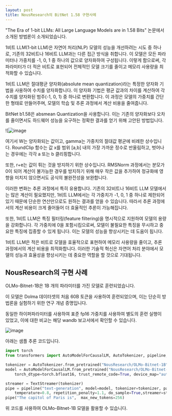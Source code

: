 ```yaml
---
layout: post
title: NousResearch의 BitNet 1.58 구현사례
---
```

"The Era of 1-bit LLMs: All Large Language Models are in 1.58 Bits" 논문에서 소개된 방법론이 소개되었습니다. 

1비트 LLM(1-bit LLM)은 자연어 처리(NLP) 모델의 성능을 개선하려는 시도 중 하나로, 기존의 32비트나 16비트 LLM과는 다른 접근 방식을 취합니다. 이 모델은 모든 파라미터나 가중치를 -1, 0, 1 중 하나의 값으로 양자화하여 구성됩니다. 이렇게 함으로써, 각 파라미터가 더 적은 비트로 표현되어 전체적인 모델 크기를 줄이고 메모리 사용량을 최적화할 수 있습니다.



1비트 LLM은 절대평균 양자화(absolute mean quantization)라는 특정한 양자화 기법을 사용하여 수치를 양자화합니다. 이 양자화 기법은 평균 값과의 차이를 계산하여 각 수치를 양자화된 범주(-1, 0, 1) 중 하나로 변환합니다. 이 과정은 모델의 가중치를 간단한 형태로 만들어주며, 모델의 학습 및 추론 과정에서 계산 비용을 줄여줍니다.

BitNet b1.58은 absmean Quantization을 사용합니다. 이는 기존의 양자화보다 오차를 줄이면서도 하드웨어 성능을 요구하는 정확한 결과를 얻기 위해 고안된 방법입니다.

![![image](https://github.com/hypro2/hypro2.github.io/assets/84513149/f67d7f13-6761-4cab-a150-b5a36a05cc8c)


여기서 W는 양자화되는 값이고, gamma는 가중치의 절대값 평균에 비례한 상수입니다. RoundClip 함수는 값 x를 범위 [a,b] 내의 가장 가까운 정수로 반올림하고, 벗어나는 경우에는 각각 a 또는 b 클리핑합니다.

또한, r+e는 값이 튀는 것을 방지하기 위한 상수입니다. RMSNorm 과정에서는 분모가 0이 되어 계산이 불가능한 경우를 방지하기 위해 매우 작은 값을 추가하여 정규화에 영향을 미치지 않으면서도 공식의 불완전성을 보완합니다.

이러한 변화는 추론 과정에서 특히 유용합니다. 기존의 32비트나 16비트 LLM 모델에서는 많은 계산이 필요했지만, 1비트 LLM에서는 각 가중치가 -1, 0, 1 중 하나로 제한되어 있기 때문에 단순한 연산만으로도 원하는 결과를 얻을 수 있습니다. 따라서 추론 과정에서의 계산 비용이 크게 줄어들어 더 효율적인 추론이 가능해집니다.

또한, 1비트 LLM은 특징 필터링(feature filtering)을 명시적으로 지원하여 모델의 용량을 강화합니다. 각 가중치에 0을 포함시킴으로써, 모델이 불필요한 특징을 무시하고 중요한 특징에 집중할 수 있게 됩니다. 이는 모델의 성능을 향상시키는 데 도움이 됩니다.

1비트 LLM은 적은 비트로 모델을 효율적으로 표현하여 메모리 사용량을 줄이고, 추론 과정에서의 계산 비용을 최적화합니다. 이러한 기술적 혁신은 자연어 처리 분야에서 모델의 성능과 효율성을 향상시키는 데 중요한 역할을 할 것으로 기대됩니다.


## NousResearch의 구현 사례 

OLMo-Bitnet-1B은 1B 개의 파라미터를 가진 모델로 훈련되었습니다.

이 모델은 Dolma 데이터셋의 처음 60B 토큰을 사용하여 훈련되었으며, 이는 단순히 방법론을 실험하기 위한 연구 개념 증명입니다.

동일한 하이퍼파라미터를 사용하여 표준 fp16 가중치를 사용하여 별도의 훈련 실행이 있었고, 이에 대한 비교는 해당 wandb 보고서에서 확인할 수 있습니다.

![image](https://github.com/hypro2/hypro2.github.io/assets/84513149/b5465169-230f-42cb-9548-42fc933c2402)


아래는 샘플 추론 코드입니다.

```python
import torch
from transformers import AutoModelForCausalLM, AutoTokenizer, pipeline, TextStreamer

tokenizer = AutoTokenizer.from_pretrained("NousResearch/OLMo-Bitnet-1B")
model = AutoModelForCausalLM.from_pretrained("NousResearch/OLMo-Bitnet-1B",
    torch_dtype=torch.bfloat16, trust_remote_code=True, device_map="auto")

streamer = TextStreamer(tokenizer)
pipe = pipeline("text-generation", model=model, tokenizer=tokenizer, pad_token_id=tokenizer.eos_token_id,
    temperature=0.8, repetition_penalty=1.1, do_sample=True,streamer=streamer)
pipe("The capitol of Paris is",  max_new_tokens=256)
```

위 코드를 사용하여 OLMo-Bitnet-1B 모델을 활용할 수 있습니다.
